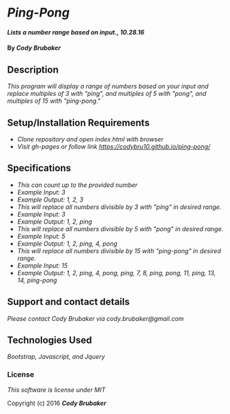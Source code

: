 # _Ping-Pong_

#### _Lists a number range based on input., 10.28.16_

#### By _**Cody Brubaker**_

## Description

_This program will display a range of numbers based on your input and replace multiples of 3 with "ping", and multiples of 5 with "pong", and multiples of 15 with "ping-pong."_

## Setup/Installation Requirements

* _Clone repository and open index.html with browser_
* _Visit gh-pages or follow link https://codybru10.github.io/ping-pong/_

## Specifications
* _This can count up to the provided number_
* _Example Input: 3_
* _Example Output: 1, 2, 3_
* _This will replace all numbers divisible by 3 with "ping" in desired range._
* _Example Input: 3_
* _Example Output: 1, 2, ping_
* _This will replace all numbers divisible by 5 with "pong" in desired range._
* _Example Input: 5_
* _Example Output: 1, 2, ping, 4, pong_
* _This will replace all numbers divisible by 15 with "ping-pong" in desired range._
* _Example Input: 15_
* _Example Output: 1, 2, ping, 4, pong, ping, 7, 8, ping, pong, 11, ping, 13, 14, ping-pong_

## Support and contact details

_Please contact Cody Brubaker via cody.brubaker@gmail.com_

## Technologies Used

_Bootstrap, Javascript, and Jquery_

### License

*This software is license under MIT*

Copyright (c) 2016 **_Cody Brubaker_**
